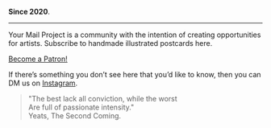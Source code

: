 **Since 2020**.

----
Your Mail Project is a community with the intention of creating opportunities for artists. Subscribe to handmade illustrated postcards here.

<div class="roadmap-spacer-1"></div>

<p>
<a class="btn" href="https://www.patreon.com/kvshvl?fan_landing=true" target="_blank">Become a Patron!</a><br>
</p>

<div class="roadmap-spacer-2"></div>

If there’s something you don’t see here that you’d like to know, then you can DM us on <a href="https://www.instagram.com/yourmailproject" target="_blank">Instagram</a>.

> "The best lack all conviction, while the worst  
Are full of passionate intensity."  
> Yeats, The Second Coming.
